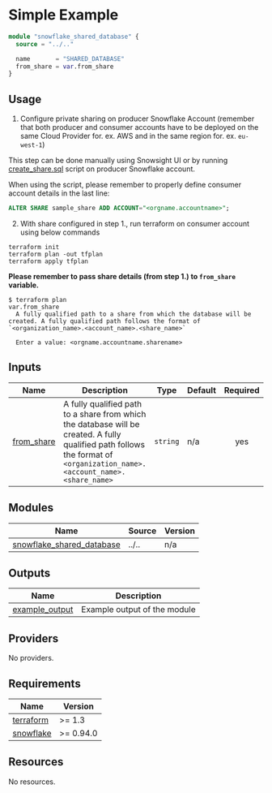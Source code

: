 # Simple Example

```terraform
module "snowflake_shared_database" {
  source = "../.."

  name       = "SHARED_DATABASE"
  from_share = var.from_share
}

```

## Usage

1. Configure private sharing on producer Snowflake Account (remember that both producer and consumer accounts have to be deployed on the same Cloud Provider for. ex. AWS and in the same region for. ex. `eu-west-1`)

This step can be done manually using Snowsight UI or by running [create_share.sql](./create-share.sql) script on producer Snowflake account.

When using the script, please remember to properly define consumer account details in the last line:

```sql
ALTER SHARE sample_share ADD ACCOUNT="<orgname.accountname>";
```

2. With share configured in step 1., run terraform on consumer account using below commands

```shell
terraform init
terraform plan -out tfplan
terraform apply tfplan
```

**Please remember to pass share details (from step 1.) to `from_share` variable.**

```shell
$ terraform plan
var.from_share
  A fully qualified path to a share from which the database will be created. A fully qualified path follows the format of `<organization_name>.<account_name>.<share_name>`

  Enter a value: <orgname.accountname.sharename>
```

<!-- BEGIN_TF_DOCS -->




## Inputs

| Name | Description | Type | Default | Required |
|------|-------------|------|---------|:--------:|
| <a name="input_from_share"></a> [from\_share](#input\_from\_share) | A fully qualified path to a share from which the database will be created. A fully qualified path follows the format of `<organization_name>.<account_name>.<share_name>` | `string` | n/a | yes |

## Modules

| Name | Source | Version |
|------|--------|---------|
| <a name="module_snowflake_shared_database"></a> [snowflake\_shared\_database](#module\_snowflake\_shared\_database) | ../.. | n/a |

## Outputs

| Name | Description |
|------|-------------|
| <a name="output_example_output"></a> [example\_output](#output\_example\_output) | Example output of the module |

## Providers

No providers.

## Requirements

| Name | Version |
|------|---------|
| <a name="requirement_terraform"></a> [terraform](#requirement\_terraform) | >= 1.3 |
| <a name="requirement_snowflake"></a> [snowflake](#requirement\_snowflake) | >= 0.94.0 |

## Resources

No resources.
<!-- END_TF_DOCS -->
